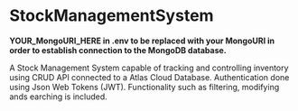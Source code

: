 # StockManagementSystem

**YOUR_MongoURI_HERE in .env to be replaced with your MongoURI in order to establish connection to the MongoDB database.**

A Stock Management System capable of tracking and controlling inventory using CRUD API connected to a Atlas Cloud Database. Authentication done using Json Web Tokens (JWT). Functionality such as filtering, modifying ands earching is included.


